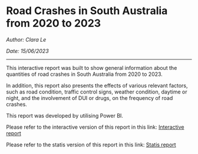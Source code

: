 # Road Crashes in South Australia from 2020 to 2023

_Author: Clara Le_

_Date: 15/06/2023_
___

This interactive report was built to show general information about the quantities of road crashes in South Australia from 2020 to 2023.

In addition, this report also presents the effects of various relevant factors, such as road condition, traffic control signs, weather condition, daytime or night, and the involvement of DUI or drugs, on the frequency of road crashes.

This report was developed by utilising Power BI.

Please refer to the interactive version of this report in this link: [Interactive report](https://github.com/Tien-le98/Road_crashes/blob/main/Road_crashes_SA.pbix)

Please refer to the statis version of this report in this link: [Statis report](https://github.com/Tien-le98/Road_crashes/blob/main/Road_crashes_SA.pdf)
